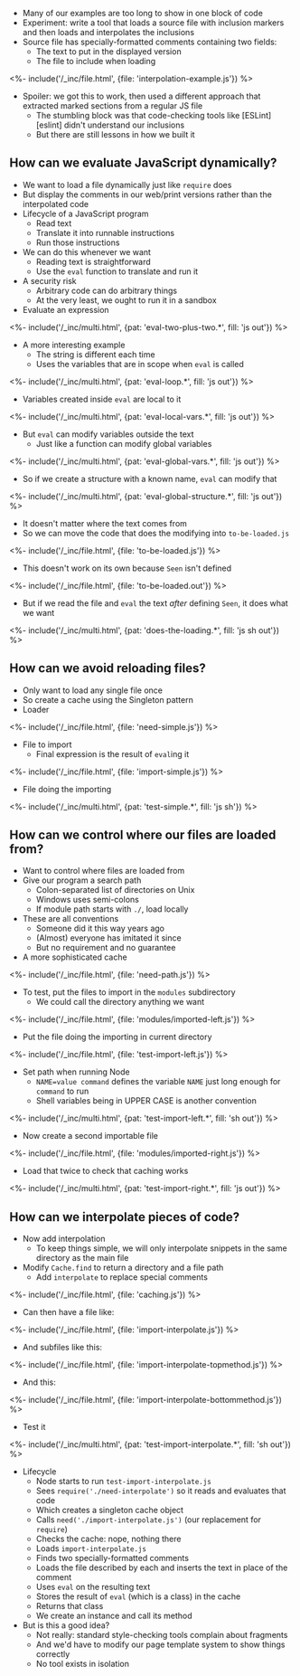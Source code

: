 ---
---

-   Many of our examples are too long to show in one block of code
-   Experiment: write a tool that loads a source file with inclusion markers and then loads and interpolates the inclusions
-   Source file has specially-formatted comments containing two fields:
    -   The text to put in the displayed version
    -   The file to include when loading

<%- include('/_inc/file.html', {file: 'interpolation-example.js'}) %>

-   Spoiler: we got this to work, then used a different approach that extracted marked sections from a regular JS file
    -   The stumbling block was that code-checking tools like [ESLint][eslint] didn't understand our inclusions
    -   But there are still lessons in how we built it

## How can we evaluate JavaScript dynamically?

-   We want to load a file dynamically just like `require` does
-   But display the comments in our web/print versions rather than the interpolated code
-   Lifecycle of a JavaScript program
    -   Read text
    -   Translate it into runnable instructions
    -   Run those instructions
-   We can do this whenever we want
    -   Reading text is straightforward
    -   Use the `eval` function to translate and run it
-   A security risk
    -   Arbitrary code can do arbitrary things
    -   At the very least, we ought to run it in a <g key="sandbox">sandbox</g>
-   Evaluate an expression

<%- include('/_inc/multi.html', {pat: 'eval-two-plus-two.*', fill: 'js out'}) %>

-   A more interesting example
    -   The string is different each time
    -   Uses the variables that are in scope when `eval` is called

<%- include('/_inc/multi.html', {pat: 'eval-loop.*', fill: 'js out'}) %>

-   Variables created inside `eval` are local to it

<%- include('/_inc/multi.html', {pat: 'eval-local-vars.*', fill: 'js out'}) %>

-   But `eval` can modify variables outside the text
    -   Just like a function can modify global variables

<%- include('/_inc/multi.html', {pat: 'eval-global-vars.*', fill: 'js out'}) %>

-   So if we create a structure with a known name, `eval` can modify that

<%- include('/_inc/multi.html', {pat: 'eval-global-structure.*', fill: 'js out'}) %>

-   It doesn't matter where the text comes from
-   So we can move the code that does the modifying into `to-be-loaded.js`

<%- include('/_inc/file.html', {file: 'to-be-loaded.js'}) %>

-   This doesn't work on its own because `Seen` isn't defined

<%- include('/_inc/file.html', {file: 'to-be-loaded.out'}) %>

-   But if we read the file and `eval` the text *after* defining `Seen`, it does what we want

<%- include('/_inc/multi.html', {pat: 'does-the-loading.*', fill: 'js sh out'}) %>

## How can we avoid reloading files?

-   Only want to load any single file once
-   So create a <g key="cache">cache</g> using the <g key="singleton_pattern">Singleton</g> pattern
-   Loader

<%- include('/_inc/file.html', {file: 'need-simple.js'}) %>

-   File to import
    -   Final expression is the result of `eval`ing it

<%- include('/_inc/file.html', {file: 'import-simple.js'}) %>

-   File doing the importing

<%- include('/_inc/multi.html', {pat: 'test-simple.*', fill: 'js sh'}) %>

## How can we control where our files are loaded from?

-   Want to control where files are loaded from
-   Give our program a <g key="search_path">search path</g>
    -   Colon-separated list of directories on Unix
    -   Windows uses semi-colons
    -   If module path starts with `./`, load locally
-   These are all conventions
    -   Someone did it this way years ago
    -   (Almost) everyone has imitated it since
    -   But no requirement and no guarantee
-   A more sophisticated cache

<%- include('/_inc/file.html', {file: 'need-path.js'}) %>

-   To test, put the files to import in the `modules` subdirectory
    -   We could call the directory anything we want

<%- include('/_inc/file.html', {file: 'modules/imported-left.js'}) %>

-   Put the file doing the importing in current directory

<%- include('/_inc/file.html', {file: 'test-import-left.js'}) %>

-   Set path when running Node
    -   `NAME=value command` defines the variable `NAME` just long enough for `command` to run
    -   Shell variables being in UPPER CASE is another convention

<%- include('/_inc/multi.html', {pat: 'test-import-left.*', fill: 'sh out'}) %>

-   Now create a second importable file

<%- include('/_inc/file.html', {file: 'modules/imported-right.js'}) %>

-   Load that twice to check that caching works

<%- include('/_inc/multi.html', {pat: 'test-import-right.*', fill: 'js out'}) %>

## How can we interpolate pieces of code?

-   Now add interpolation
    -   To keep things simple, we will only interpolate snippets in the same directory as the main file
-   Modify `Cache.find` to return a directory and a file path
    -   Add `interpolate` to replace special comments

<%- include('/_inc/file.html', {file: 'caching.js'}) %>

-   Can then have a file like:

<%- include('/_inc/file.html', {file: 'import-interpolate.js'}) %>

-   And subfiles like this:

<%- include('/_inc/file.html', {file: 'import-interpolate-topmethod.js'}) %>

-   And this:

<%- include('/_inc/file.html', {file: 'import-interpolate-bottommethod.js'}) %>

-   Test it

<%- include('/_inc/multi.html', {pat: 'test-import-interpolate.*', fill: 'sh out'}) %>

-   Lifecycle
    -   Node starts to run `test-import-interpolate.js`
    -   Sees `require('./need-interpolate')` so it reads and evaluates that code
    -   Which creates a singleton cache object
    -   Calls `need('./import-interpolate.js')` (our replacement for `require`)
    -   Checks the cache: nope, nothing there
    -   Loads `import-interpolate.js`
    -   Finds two specially-formatted comments
    -   Loads the file described by each and inserts the text in place of the comment
    -   Uses `eval` on the resulting text
    -   Stores the result of `eval` (which is a class) in the cache
    -   Returns that class
    -   We create an instance and call its method
-   But is this a good idea?
    -   Not really: standard style-checking tools complain about fragments
    -   And we'd have to modify our page template system to show things correctly
    -   No tool exists in isolation
